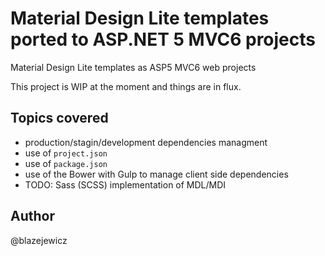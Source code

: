 # Material Design Lite templates ported to ASP.NET 5 MVC6 projects
Material Design Lite templates as ASP5 MVC6 web projects

This project is WIP at the moment and things are in flux.

## Topics covered

* production/stagin/development dependencies managment
* use of `project.json`
* use of `package.json`
* use of the Bower with Gulp to manage client side dependencies
* TODO: Sass (SCSS) implementation of MDL/MDI

## Author

@blazejewicz
